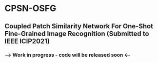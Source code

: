 # CPSN-OSFG

## Coupled Patch Similarity Network For One-Shot Fine-Grained Image Recognition (Submitted to IEEE ICIP2021) 

### --> Work in progress - code will be released soon <--
